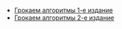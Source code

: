 - [Грокаем алгоритмы 1-е издание](https://publ.lib.ru/ARCHIVES/B/''Biblioteka_programmista''_(seriya)/%C1%F5%E0%F0%E3%E0%E2%E0%20%C0._%20%C3%F0%EE%EA%E0%E5%EC%20%C0%EB%E3%EE%F0%E8%F2%EC%FB.(2017).pdf)
- [Грокаем алгоритмы 2-е издание](https://psv4.userapi.com/s/v1/d/X8mLJECOgRsAz3GueeLQ-tlaJ5djvsLtKIMc3DOuZGyvzpRM9SubYU-8KffcfYJ_BP6h4YK5n3VbxbtnXZNRXK84OHIo7B378gy5Cphd4xqOjv83/Grokaem_algoritmy_2.pdf)

